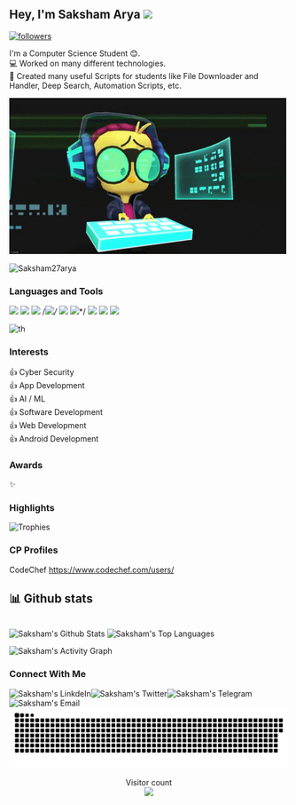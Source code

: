 ## Hey, I'm Saksham Arya <img src="https://media.giphy.com/media/hvRJCLFzcasrR4ia7z/giphy.gif" width="25px">

<!-- ![visitor badge](https://visitor-badge.glitch.me/badge?page_id=Saksham27arya.visitor-badge) -->
<a href="https://github.com/Saksham27arya"><img alt="followers" title="Follow me on Github" src="https://img.shields.io/github/followers/Saksham27arya?color=236ad3&labelColor=1155ba&style=for-the-badge&logo=github&label=Follow" height="20px"/></a>  
    
I'm a Computer Science Student 😊.  
💻 Worked on many different technologies.  
📜 Created many useful Scripts for students like File Downloader and Handler, Deep Search, Automation Scripts, etc.  

<img alt="GIF" src="img.gif?raw=true" width="500"/>  

<p align="left"> <img src="https://komarev.com/ghpvc/?username=Saksham27arya&label=Profile%20views&color=32CD32&style=flat" alt="Saksham27arya" /> </p>

### Languages and Tools  

<code><img height="30" src="https://img.icons8.com/color/48/000000/c-plus-plus-logo.png"/></code>
<code><img height="30" src="https://img.icons8.com/color/48/000000/python.png"/></code>
<code><img height="30" src="https://img.icons8.com/color/48/000000/c-programming.png"/></code>
/*<code><img height="30" src="https://img.icons8.com/color/48/000000/kotlin.png"/></code>/* 
<code><img height="30" src="https://img.icons8.com/color/48/000000/java-coffee-cup-logo.png"/></code>
<code><img height="30" src="https://img.icons8.com/fluent/48/000000/android-os.png"/></code>*/
<code><img height="30" src="https://img.icons8.com/fluent/48/000000/github.png"/></code>
<code><img height="30" src="https://img.icons8.com/fluent/48/000000/html-5.png"/></code>
<code><img height="30" src="https://img.icons8.com/fluent/48/000000/css3.png"/></code>

![th](https://github.com/neetcode-gh/leetcode/assets/112107653/b6c4c31e-f24b-4263-aa20-0f43536680ec)

### Interests
👍 Cyber Security                            
👍 App Development  
👍 AI / ML  
👍 Software Development  
👍 Web Development                                                                             
👍 Android Development


### Awards 
✨ 

### **Highlights**

![Trophies](https://github-profile-trophy.vercel.app/?username=Saksham27arya&theme=dracula&column=7&margin-w=15&margin-h=15)

### CP Profiles
 CodeChef       https://www.codechef.com/users/  
 
 

## 📊 Github stats

<!-- <details>  -->
<!--   <summary>💻 GitHub Profile Stats</summary> -->
  <br/>
    <a><img alt="Saksham's Github Stats" src="https://denvercoder1-github-readme-stats.vercel.app/api?username=Saksham27arya&show_icons=true&count_private=true&theme=react&hide_border=true&bg_color=1F222E&title_color=F85D7F&icon_color=F8D866" /></a>
  <a><img alt="Saksham's Top Languages" src="https://denvercoder1-github-readme-stats.vercel.app/api/top-langs/?username=Saksham27arya&langs_count=8&layout=compact&theme=react&hide_border=true&bg_color=1F222E&title_color=F85D7F&icon_color=F8D866" /></a>
  <br/>
<!--   <b>Note:</b> Top languages is only a metric of the languages my public code consists of and doesn't reflect experience or skill level. -->
<!-- </details> -->

<a><img alt="Saksham's Activity Graph" src="https://activity-graph.herokuapp.com/graph?username=Saksham27arya&bg_color=1F222E&color=F8D866&line=F85D7F&point=FFFFFF&hide_border=true" /></a>  

### Connect With Me
<a href="https://www.linkedin.com/in/" target="_blank">
  <img align="left" alt="Saksham's LinkdeIn" src="https://img.shields.io/badge/LinkedIn-0077B5?style=for-the-badge&logo=linkedin&logoColor=white" />
</a>
<a href="https://twitter.com/SakshamArya18" target="_blank">
  <img align="left" alt="Saksham's Twitter" src="https://img.shields.io/badge/Twitter-1DA1F2?style=for-the-badge&logo=twitter&logoColor=white" />
</a>
<a href="https://t.me/" target="_blank">
  <img align="left" alt="Saksham's Telegram" src="https://img.shields.io/badge/Telegram-2CA5E0?style=for-the-badge&logo=telegram&logoColor=white" />
</a>
<a href="sakshamarya2001nagal@gmail.com" target="_blank">
  <img align="left" alt="Saksham's Email" src="https://img.shields.io/badge/Gmail-D14836?style=for-the-badge&logo=gmail&logoColor=white" />
</a>
<a href=#><img src="contributions.svg"></a>

<p align="center"> 
  Visitor count<br>
  <img src="https://profile-counter.glitch.me/Saksham27arya/count.svg" />
</p>
